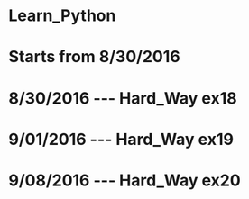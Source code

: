 # Learn_Python
# Starts from 8/30/2016

# 8/30/2016 --- Hard_Way ex18
# 9/01/2016 --- Hard_Way ex19
# 9/08/2016 --- Hard_Way ex20
